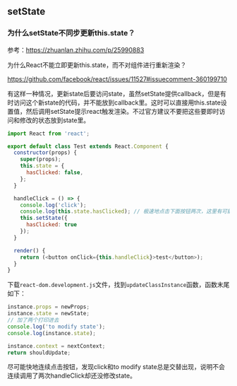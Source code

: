 ## setState

### 为什么setState不同步更新this.state？
参考：https://zhuanlan.zhihu.com/p/25990883

为什么React不能立即更新this.state，而不对组件进行重新渲染？

https://github.com/facebook/react/issues/11527#issuecomment-360199710

有这样一种情况，更新state后要访问state，虽然setState提供callback，但是有时访问这个新state的代码，并不能放到callback里。这时可以直接用this.state设置值，然后调用setState提示react触发渲染。不过官方建议不要把这些要即时访问和修改的状态放到state里。

```js
import React from 'react';

export default class Test extends React.Component {
  constructor(props) {
    super(props);
    this.state = {
      hasClicked: false,
    };
  }

  handleClick = () => {
    console.log('click');
    console.log(this.state.hasClicked); // 极速地点击下面按钮两次，这里有可能打印两次false吗？实际测试过，是不可能出现旧state的。所以应该可以相信，连续触发两个event，后来的handler里取到的state是新的。
    this.setState({
      hasClicked: true
    });
  }

  render() {
    return (<button onClick={this.handleClick}>test</button>);
  }
}
```

下载`react-dom.development.js`文件，找到`updateClassInstance`函数，函数末尾如下：
```js
instance.props = newProps;
instance.state = newState;
// 加了两个打印进去
console.log('to modify state');
console.log(instance.state);

instance.context = nextContext;
return shouldUpdate;
```

尽可能快地连续点击按钮，发现click和to modify state总是交替出现，说明不会连续调用了两次handleClick却还没修改state。